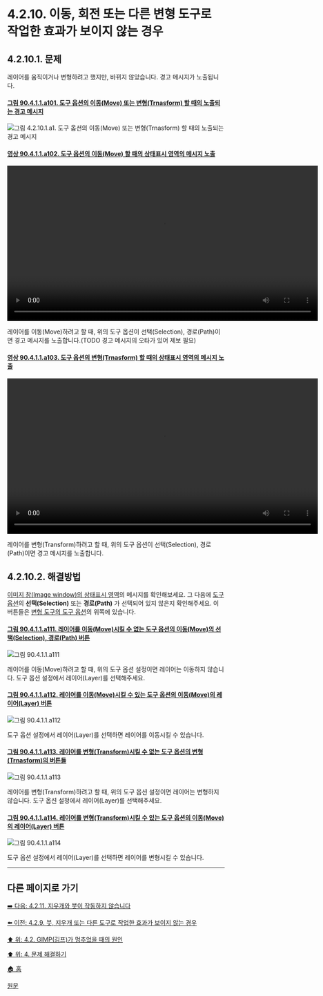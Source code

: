 # 4.2.10. 이동, 회전 또는 다른 변형 도구로 작업한 효과가 보이지 않는 경우

## 4.2.10.1. 문제
레이어를 움직이거나 변형하려고 했지만, 바뀌지 않았습니다. 경고 메시지가 노출됩니다.

<a id="90-04-01-01-a101"></a>

#### [그림 90.4.1.1.a101. 도구 옵션의 이동(Move) 또는 변형(Trnasform) 할 때의 노출되는 경고 메시지](./90-04-01-01-move.md#90-04-01-01-a101)
![그림 4.2.10.1.a1. 도구 옵션의 이동(Move) 또는 변형(Trnasform) 할 때의 노출되는 경고 메시지](https://github.com/wonder13662/gimp/assets/15767104/c0ca0467-1da6-4edc-808d-198b41211fe5)

<a id="90-04-01-01-a102"></a>

#### [영상 90.4.1.1.a102. 도구 옵션의 이동(Move) 할 때의 상태표시 영역의 메시지 노출](./90-04-01-01-move.md#90-04-01-01-a102)
<video controls="controls" width="720" environment="MacOS:Sonoma 14.2.1 GIMP 2.10.36" src="https://github.com/wonder13662/gimp/assets/15767104/007f9e27-8fe1-4d38-9ea9-8ef9bd141bf6"></video>

레이어를 이동(Move)하려고 할 때, 위의 도구 옵션이 선택(Selection), 경로(Path)이면 경고 메시지를 노출합니다.(TODO 경고 메시지의 오타가 있어 제보 필요)

<a id="90-04-01-01-a103"></a>

#### [영상 90.4.1.1.a103. 도구 옵션의 변형(Trnasform) 할 때의 상태표시 영역의 메시지 노출](./90-04-01-01-move.md#90-04-01-01-a103)
<video controls="controls" width="720" environment="MacOS:Sonoma 14.2.1 GIMP 2.10.36" src="https://github.com/wonder13662/gimp/assets/15767104/7540938e-e81f-49c9-ae78-5c5633cd9ccc"></video>

레이어를 변형(Transform)하려고 할 때, 위의 도구 옵션이 선택(Selection), 경로(Path)이면 경고 메시지를 노출합니다.

## 4.2.10.2. 해결방법
[이미지 창(Image window)의 상태표시 영역](./03-02-02-image-window.md)의 메시지를 확인해보세요. 그 다음에 [도구 옵션](./14-01-04-tool-options.md)의 **선택(Selection)** 또는 **경로(Path)** 가 선택되어 있지 않은지 확인해주세요. 이 버튼들은 [변형 도구의 도구 옵션](./14-04-00-transform-tools.md)의 위쪽에 있습니다.

<a id="90-04-01-01-a111"></a>

#### [그림 90.4.1.1.a111. 레이어를 이동(Move)시킬 수 없는 도구 옵션의 이동(Move)의 선택(Selection), 경로(Path) 버튼](./90-04-01-01-move.md#90-04-01-01-a111)
![그림 90.4.1.1.a111](https://github.com/wonder13662/gimp/assets/15767104/c8da0432-a439-4bbf-9413-6033a3fbee2a)

레이어를 이동(Move)하려고 할 때, 위의 도구 옵션 설정이면 레이어는 이동하지 않습니다. 도구 옵션 설정에서 레이어(Layer)를 선택해주세요.

<a id="90-04-01-01-a112"></a>

#### [그림 90.4.1.1.a112. 레이어를 이동(Move)시킬 수 있는 도구 옵션의 이동(Move)의 레이어(Layer) 버튼](./90-04-01-01-move.md#90-04-01-01-a112)
![그림 90.4.1.1.a112](https://github.com/wonder13662/gimp/assets/15767104/02f6d531-bff5-4724-b3f2-3d4da76ab636)

도구 옵션 설정에서 레이어(Layer)를 선택하면 레이어를 이동시킬 수 있습니다.

<a id="90-04-01-01-a113"></a>

#### [그림 90.4.1.1.a113. 레이어를 변형(Transform)시킬 수 없는 도구 옵션의 변형(Trnasform)의 버튼들](./90-04-01-01-move.md#90-04-01-01-a113)
![그림 90.4.1.1.a113](https://github.com/wonder13662/gimp/assets/15767104/ceed67ee-3638-4b51-b26f-924406d53ed8)

레이어를 변형(Transform)하려고 할 때, 위의 도구 옵션 설정이면 레이어는 변형하지 않습니다. 도구 옵션 설정에서 레이어(Layer)를 선택해주세요.

<a id="90-04-01-01-a114"></a>

#### [그림 90.4.1.1.a114. 레이어를 변형(Transform)시킬 수 있는 도구 옵션의 이동(Move)의 레이어(Layer) 버튼](./90-04-01-01-move.md#90-04-01-01-a114)
![그림 90.4.1.1.a114](https://github.com/wonder13662/gimp/assets/15767104/ffbf9207-7664-4158-a993-338cc33e9075)

도구 옵션 설정에서 레이어(Layer)를 선택하면 레이어를 변형시킬 수 있습니다.

***

## 다른 페이지로 가기

[➡️ 다음: 4.2.11. 지우개와 붓이 작동하지 않습니다](./04-02-11-eraser-and-brushes-no-longer-work.md)

[⬅️ 이전: 4.2.9. 붓, 지우개 또는 다른 도구로 작업한 효과가 보이지 않는 경우](./04-02-09-no-visible-effect-when-trying-to-use-a-brush-eraser-or-other-tool.md)

[⬆️ 위: 4.2. GIMP(김프)가 멈추었을 때의 원인](./04-02-00-common-causes-of-gimp-non-responsiveness.md)

[⬆️ 위: 4. 문제 해결하기](./04-00-what-to-do-if-you-are-stuck.md)

[🏠 홈](./00-home.md)

[원문](https://docs.gimp.org/2.10/ko/gimp-stuck-tool-transform.html)
